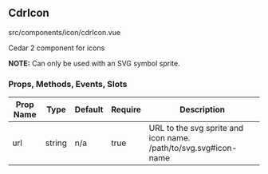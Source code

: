## CdrIcon


src/components/icon/cdrIcon.vue


Cedar 2 component for icons



**NOTE:** Can only be used with an SVG symbol sprite.

### Props, Methods, Events, Slots

Prop Name | Type | Default | Require | Description
--- | --- | --- | --- | ---
url | string | n/a | true | URL to the svg sprite and icon name. /path/to/svg.svg#icon-name
